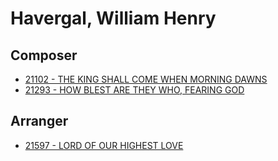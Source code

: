 # Havergal, William Henry

## Composer

- [21102 - THE KING SHALL COME WHEN MORNING DAWNS](/hymns/21102.md)
- [21293 - HOW BLEST ARE THEY WHO, FEARING GOD](/hymns/21293.md)

## Arranger

- [21597 - LORD OF OUR HIGHEST LOVE](/hymns/21597.md)

